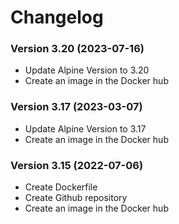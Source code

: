 Changelog
=========

### Version 3.20 (2023-07-16)
* Update Alpine Version to 3.20
* Create an image in the Docker hub

### Version 3.17 (2023-03-07)
* Update Alpine Version to 3.17
* Create an image in the Docker hub

### Version 3.15 (2022-07-06)
* Create Dockerfile
* Create Github repository
* Create an image in the Docker hub
